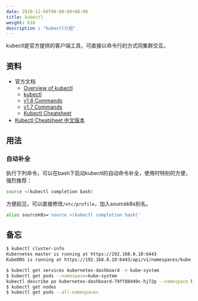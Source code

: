 ```yaml
---
date: 2018-12-06T08:00:00+08:00
title: kubectl
weight: 610
description : "kubectl介绍"
---
```



kubectl是官方提供的客户端工具，可直接以命令行的方式同集群交互。

## 资料

- 官方文档
	- [Overview of kubectl](https://kubernetes.io/docs/user-guide/kubectl-overview/)
	- [kubectl](https://kubernetes.io/docs/user-guide/kubectl/)
	- [v1.8 Commands](https://kubernetes.io/docs/user-guide/kubectl/v1.8/)
	- [v1.7 Commands](https://kubernetes.io/docs/user-guide/kubectl/v1.7/)
	- [Kubectl Cheatsheet](https://kubernetes.io/docs/user-guide/kubectl-cheatsheet/)
- [Kubectl Cheatsheet 中文版本](https://www.tuicool.com/articles/qm2A3qJ)

## 用法

### 自动补全

执行下列命令，可以在bash下启动kubectl的自动命令补全，使用时特别的方便，强烈推荐：

```bash
source <(kubectl completion bash)
```

方便起见，可以直接修改`/etc/profile`，加入sourcek8s别名。

```bash
alias sourcek8s='source <(kubectl completion bash)'
```



## 备忘



```bash
$ kubectl cluster-info
Kubernetes master is running at https://192.168.0.10:6443
KubeDNS is running at https://192.168.0.10:6443/api/v1/namespaces/kube-system/services/kube-dns:dns/proxy
```

```bash
$ kubectl get services kubernetes-dashboard -n kube-system
$ kubectl get pods --namespace=kube-system
kubectl describe po kubernetes-dashboard-79ff88449c-hj72p --namespace kube-system
$ kubectl get nodes
$ kubectl get pods --all-namespaces
```